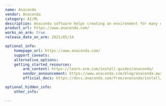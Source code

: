 ```yaml
---
name: Anaconda
vendor: Anaconda
category: AI/ML
description: Anaconda software helps creating an environment for many different versions of Python and package versions. Anaconda is also used to install, remove, and upgrade packages in the project environments.
product_url: https://www.anaconda.com/
works_on_arm: true
release_date_on_arm: 2021/05/14

optional_info:
    homepage_url: https://www.anaconda.com/
    support_caveats:
    alternative_options:
    getting_started_resources:
        arm_content: https://learn.arm.com/install-guides/anaconda/
        vendor_announcement: https://www.anaconda.com/blog/anaconda-aws-graviton2
        official_docs: https://docs.anaconda.com/free/anaconda/install/index.html

optional_hidden_info:
    other_info:

---
```

